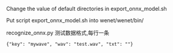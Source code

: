 Change the value of default directories in export_onnx_model.sh

Put script export_onnx_model.sh into wenet/wenet/bin/



recognize_onnx.py 测试数据格式,每行一条

```
{"key": "mywave", "wav": "test.wav", "txt": ""}

```
